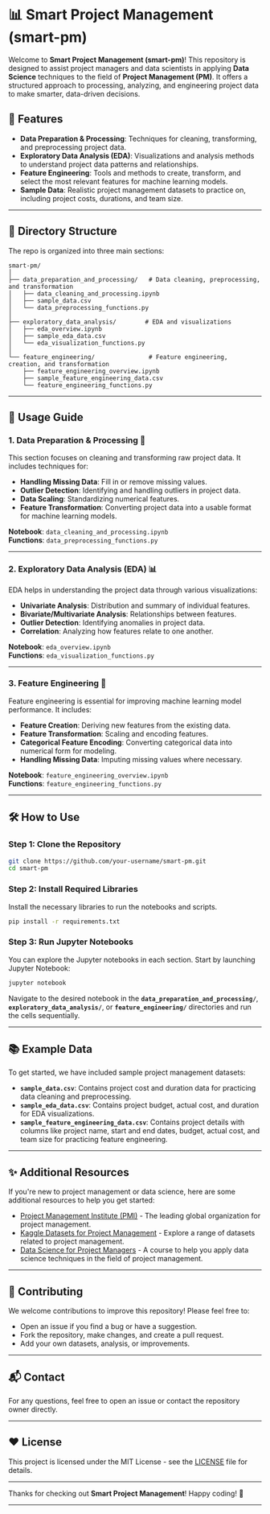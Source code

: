 # 📊 **Smart Project Management** (smart-pm)

Welcome to **Smart Project Management (smart-pm)**! This repository is designed to assist project managers and data scientists in applying **Data Science** techniques to the field of **Project Management (PM)**. It offers a structured approach to processing, analyzing, and engineering project data to make smarter, data-driven decisions.

## 🚀 **Features**

- **Data Preparation & Processing**: Techniques for cleaning, transforming, and preprocessing project data.
- **Exploratory Data Analysis (EDA)**: Visualizations and analysis methods to understand project data patterns and relationships.
- **Feature Engineering**: Tools and methods to create, transform, and select the most relevant features for machine learning models.
- **Sample Data**: Realistic project management datasets to practice on, including project costs, durations, and team size.

---

## 📁 **Directory Structure**

The repo is organized into three main sections:

```
smart-pm/
│
├── data_preparation_and_processing/   # Data cleaning, preprocessing, and transformation
│   ├── data_cleaning_and_processing.ipynb
│   ├── sample_data.csv
│   └── data_preprocessing_functions.py
│
├── exploratory_data_analysis/        # EDA and visualizations
│   ├── eda_overview.ipynb
│   ├── sample_eda_data.csv
│   └── eda_visualization_functions.py
│
└── feature_engineering/               # Feature engineering, creation, and transformation
    ├── feature_engineering_overview.ipynb
    ├── sample_feature_engineering_data.csv
    └── feature_engineering_functions.py
```

---

## 📖 **Usage Guide**

### 1. **Data Preparation & Processing** 🧹

This section focuses on cleaning and transforming raw project data. It includes techniques for:

- **Handling Missing Data**: Fill in or remove missing values.
- **Outlier Detection**: Identifying and handling outliers in project data.
- **Data Scaling**: Standardizing numerical features.
- **Feature Transformation**: Converting project data into a usable format for machine learning models.

**Notebook**: `data_cleaning_and_processing.ipynb`  
**Functions**: `data_preprocessing_functions.py`

---

### 2. **Exploratory Data Analysis (EDA)** 📊

EDA helps in understanding the project data through various visualizations:

- **Univariate Analysis**: Distribution and summary of individual features.
- **Bivariate/Multivariate Analysis**: Relationships between features.
- **Outlier Detection**: Identifying anomalies in project data.
- **Correlation**: Analyzing how features relate to one another.

**Notebook**: `eda_overview.ipynb`  
**Functions**: `eda_visualization_functions.py`

---

### 3. **Feature Engineering** 🔧

Feature engineering is essential for improving machine learning model performance. It includes:

- **Feature Creation**: Deriving new features from the existing data.
- **Feature Transformation**: Scaling and encoding features.
- **Categorical Feature Encoding**: Converting categorical data into numerical form for modeling.
- **Handling Missing Data**: Imputing missing values where necessary.

**Notebook**: `feature_engineering_overview.ipynb`  
**Functions**: `feature_engineering_functions.py`

---

## 🛠️ **How to Use**

### Step 1: Clone the Repository

```bash
git clone https://github.com/your-username/smart-pm.git
cd smart-pm
```

### Step 2: Install Required Libraries

Install the necessary libraries to run the notebooks and scripts.

```bash
pip install -r requirements.txt
```

### Step 3: Run Jupyter Notebooks

You can explore the Jupyter notebooks in each section. Start by launching Jupyter Notebook:

```bash
jupyter notebook
```

Navigate to the desired notebook in the **`data_preparation_and_processing/`**, **`exploratory_data_analysis/`**, or **`feature_engineering/`** directories and run the cells sequentially.

---

## 📚 **Example Data**

To get started, we have included sample project management datasets:

- **`sample_data.csv`**: Contains project cost and duration data for practicing data cleaning and preprocessing.
- **`sample_eda_data.csv`**: Contains project budget, actual cost, and duration for EDA visualizations.
- **`sample_feature_engineering_data.csv`**: Contains project details with columns like project name, start and end dates, budget, actual cost, and team size for practicing feature engineering.

---

## ✨ **Additional Resources**

If you're new to project management or data science, here are some additional resources to help you get started:

- [Project Management Institute (PMI)](https://www.pmi.org/) - The leading global organization for project management.
- [Kaggle Datasets for Project Management](https://www.kaggle.com/) - Explore a range of datasets related to project management.
- [Data Science for Project Managers](https://www.coursera.org/) - A course to help you apply data science techniques in the field of project management.

---

## 🤝 **Contributing**

We welcome contributions to improve this repository! Please feel free to:

- Open an issue if you find a bug or have a suggestion.
- Fork the repository, make changes, and create a pull request.
- Add your own datasets, analysis, or improvements.

---

## 📬 **Contact**

For any questions, feel free to open an issue or contact the repository owner directly.

---

## ❤️ **License**

This project is licensed under the MIT License - see the [LICENSE](LICENSE) file for details.

---

Thanks for checking out **Smart Project Management**! Happy coding! 🚀

---